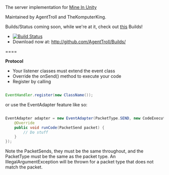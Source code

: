 The server implementation for [Mine In Unity](https://github.com/mattrick16/Mine-In-Unity)

Maintained by AgentTroll and TheKomputerKing.

Builds/Status coming soon, while we're at it, check out [this](http://mineinunity.webs.com/apps/forums/topics/show/11879584-miu-servers-status)
Builds!
- [![Build Status](https://travis-ci.org/AgentTroll/MIUServer.png)](https://travis-ci.org/AgentTroll/MIUServer)
- Download now at: http://github.com/AgentTroll/Builds/

====

**Protocol**

- Your listener classes must extend the event class
- Override the onSend() method to execute your code
- Register by calling

```java

EventHandler.register(new ClassName());

```
or use the EventAdapter feature like so:
```java

EventAdapter adapter = new EventAdapter(PacketType.SEND, new CodeExecutor<PacketSend>() {
    @Override
    public void runCode(PacketSend packet) {
        // Do stuff
    }
});

```
Note the PacketSends, they must be the same throughout, and the PacketType must be the same as the packet type.
An IllegalArgumentException will be thrown for a packet type that does not match the packet.


